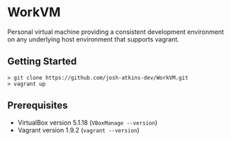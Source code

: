 # WorkVM
Personal virtual machine providing a consistent development environment on any underlying host environment that supports vagrant.
## Getting Started
```
> git clone https://github.com/josh-atkins-dev/WorkVM.git
> vagrant up
```
## Prerequisites
- VirtualBox version 5.1.18 (`VBoxManage --version`)
- Vagrant version 1.9.2 (`vagrant --version`)